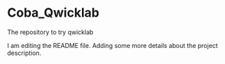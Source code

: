 # Coba_Qwicklab
The repository to try qwicklab 

I am editing the README file. Adding some more details about the project description.
